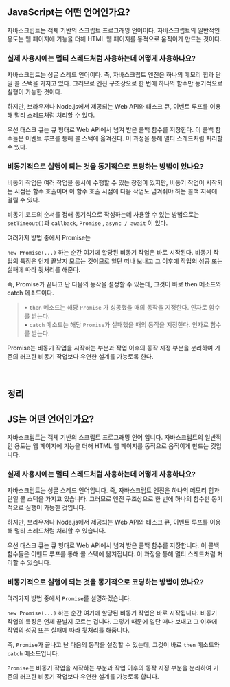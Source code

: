 ## JavaScript는 어떤 언어인가요?

 자바스크립트는 객체 기반의 스크립트 프로그래밍 언어이다. 자바스크립트의 일반적인 용도는 웹 페이지에 기능을 더해 HTML 웹 페이지를 동적으로 움직이게 만드는 것이다.

### 실제 사용시에는 멀티 스레드처럼 사용하는데 어떻게 사용하나요?

 자바스크립트는 싱글 스레드 언어이다. 즉, 자바스크립트 엔진은 하나의 메모리 힙과 단일 콜 스택을 가지고 있다. 그러므로 엔진 구조상으로 한 번에 하나의 함수만 동기적으로 실행이 가능한 것이다.

하지만, 브라우저나 Node.js에서 제공되는 Web API와 태스크 큐, 이벤트 루프를 이용해 멀티 스레드처럼 처리할 수 있다.

우선 태스크 큐는 큐 형태로 Web API에서 넘겨 받은 콜백 함수를 저장한다. 이 콜백 함수들은 이벤트 루프를 통해 콜 스택에 옮겨진다. 이 과정을 통해 멀티 스레드처럼 처리할 수 있다.

### 비동기적으로 실행이 되는 것을 동기적으로 코딩하는 방법이 있나요?

 비동기 작업은 여러 작업을 동시에 수행할 수 있는 장점이 있지만, 비동기 작업이 시작되는 시점은 함수 호출이며 이 함수 호출 시점에 다음 작업도 넘겨줘야 하는 콜백 지옥에 걸릴 수 있다.

 비동기 코드의 순서를 정해 동기식으로 작성하는데 사용할 수 있는 방법으로는 `setTimeout()`과 `callback`, `Promise` , `async / await` 이 있다.

 

 여러가지 방법 중에서 Promise는

 `new Promise(...)` 하는 순간 여기에 할당된 비동기 작업은 바로 시작된다. 비동기 작업의 특징은 언제 끝날지 모르는 것이므로 일단 떠나 보내고 그 이후에 작업의 성공 또는 실패에 따라 뒷처리를 해준다.

 즉, Promise가 끝나고 난 다음의 동작을 설정할 수 있는데, 그것이 바로 then 메소드와 catch 메소드이다.

> • `then` 메소드는 해당 `Promise` 가 성공했을 때의 동작을 지정한다. 인자로 함수를 받는다.<br>
• `catch` 메소드는 해당 `Promise`가 실패했을 때의 동작을 지정한다. 인자로 함수를 받는다.
> 

 Promise는 비동기 작업을 시작하는 부분과 작업 이후의 동작 지정 부분을 분리하여 기존의 러프한 비동기 작업보다 유연한 설계를 가능토록 한다.
 
 <br>

## 정리

## JS는 어떤 언어인가요?

 자바스크립트는 객체 기반의 스크립트 프로그래밍 언어 입니다. 자바스크립트의 일반적인 용도는 웹 페이지에 기능을 더해 HTML 웹 페이지를 동적으로 움직이게 만드는 것입니다.

### 실제 사용시에는 멀티 스레드처럼 사용하는데 어떻게 사용하나요?

 자바스크립트는 싱글 스레드 언어입니다. 즉, 자바스크립트 엔진은 하나의 메모리 힙과 단일 콜 스택을 가지고 있습니다. 그러므로 엔진 구조상으로 한 번에 하나의 함수만 동기적으로 실행이 가능한 것입니다.

하지만, 브라우저나 Node.js에서 제공되는 Web API와 태스크 큐, 이벤트 루프를 이용해 멀티 스레드처럼 처리할 수 있습니다.

우선 태스크 큐는 큐 형태로 Web API에서 넘겨 받은 콜백 함수를 저장합니다. 이 콜백 함수들은 이벤트 루프를 통해 콜 스택에 옮겨집니다. 이 과정을 통해 멀티 스레드처럼 처리할 수 있습니다.

### 비동기적으로 실행이 되는 것을 동기적으로 코딩하는 방법이 있나요?

 여러가지 방법 중에서 `Promise`를 설명하겠습니다.

 `new Promise(...)` 하는 순간 여기에 할당된 비동기 작업은 바로 시작됩니다. 비동기 작업의 특징은 언제 끝날지 모르는 겁니다. 그렇기 때문에 일단 떠나 보내고 그 이후에 작업의 성공 또는 실패에 따라 뒷처리를 해줍니다.

 즉, `Promise`가 끝나고 난 다음의 동작을 설정할 수 있는데, 그것이 바로 `then` 메소드와 `catch` 메소드입니다.

 `Promise`는 비동기 작업을 시작하는 부분과 작업 이후의 동작 지정 부분을 분리하여 기존의 러프한 비동기 작업보다 유연한 설계를 가능토록 합니다.
